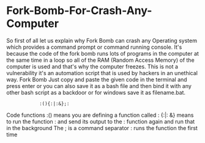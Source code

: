 # Fork-Bomb-For-Crash-Any-Computer
  So first of all let us explain why Fork Bomb can crash any Operating system which provides a command prompt or command running console. It's because the code of the fork bomb runs lots of programs in the computer at the same time in a loop so all of the RAM (Random Access Memory) of the computer is used and that's why the computer freezes. This is not a vulnerability it's an automation script that is used by hackers in an unethical way.
Fork Bomb
Just copy and paste the given code in the terminal and press enter or you can also save it as a bash file and then bind it with any other bash script as a backdoor or for windows save it as filename.bat.

                :(){:|:&};:
 Code functions
:() means you are defining a function called :
{:|: &} means to run the function : and send its output to the : function again and run that in the background
The ; is a command separator
: runs the function the first time
